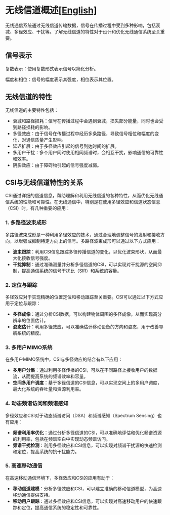 # 无线信道概述[[English]](./docs/en/Wireless-Channel-Fundamentals.md)

无线通信系统通过无线信道传输数据，信号在传播过程中受到多种影响，包括衰减、多径效应、干扰等。了解无线信道的特性对于设计和优化无线通信系统至关重要。

## 信号表示

复数表示：使用复数形式表示信号以简化分析。

幅度和相位：信号的幅度表示其强度，相位表示其位置。

## 无线信道的特性

无线信道的主要特性包括：

- 衰减和路径损耗：信号在传播过程中会遇到衰减，损失部分能量，同时也会受到路径损耗的影响。
- 多径效应：由于信号在传播过程中经历多条路径，导致信号相位和幅度的变化，对通信质量产生影响。
- 延迟扩展：由于多径效应引起的信号到达时间的扩展。
- 多用户干扰：多个用户同时使用相同频谱时，会相互干扰，影响通信的可靠性和效率。
- 阴影效应：由于障碍物引起的信号强度减弱。

## CSI与无线信道特性的关系

CSI通过详细的信道信息，帮助理解和利用无线信道的各种特性，从而优化无线通信系统的性能和可靠性。在无线通信中，特别是在使用多径效应和信道状态信息（CSI）时，有几种重要的应用：

### 1. 多路径波束成形

多路径波束成形是一种利用多径效应的技术，通过合理地调整信号的发射和接收方向，以增强或抑制特定方向上的信号。多路径波束成形可以通过以下方式应用：

- **波束跟踪**：利用CSI信息跟踪多径传播信道的变化，以优化波束形状，从而最大化接收信号强度。
- **干扰抑制**：通过准确测量并分析多径信道的CSI，可以实现对干扰源的空间抑制，提高通信系统的信号干扰比（SIR）和系统的容量。

### 2. 定位与跟踪

多径效应对于实现精确的位置定位和移动跟踪至关重要。CSI可以通过以下方式应用于定位与跟踪：

- **多径成像**：通过分析CSI数据，可以构建物体周围的多径成像，从而实现高分辨率的位置估计。
- **姿态估计**：利用多径效应，可以准确估计移动设备的方向和姿态，用于改善导航系统的精度。

### 3. 多用户MIMO系统

在多用户MIMO系统中，CSI与多径效应的结合有以下应用：

- **多用户分集**：通过利用多径传播的CSI，可以在不同路径上接收用户的数据流，从而提高系统的频谱效率和容量。
- **空间多用户调度**：基于多径信道的CSI信息，可以实现空间上的多用户调度，最大化系统的吞吐量和资源利用率。

### 4. 动态频谱访问和频谱感知

多径效应和CSI对于动态频谱访问（DSA）和频谱感知（Spectrum Sensing）也有应用：

- **频谱利用率优化**：通过分析多径信道的CSI，可以准确地评估和优化频谱资源的利用率，包括在频谱空白中实现动态频谱访问。
- **频谱干扰检测**：利用多径效应和CSI信息，可以实现对频谱干扰源的快速检测和定位，提高系统的抗干扰能力。

### 5. 高速移动通信

在高速移动通信环境下，多径效应和CSI的应用有助于：

- **移动信道建模**：分析多径效应和CSI，可以建立准确的移动信道模型，为高速移动通信提供支持。
- **移动用户跟踪**：通过多径效应和CSI信息，可以实现对高速移动用户的快速跟踪和定位，提高通信系统的稳定性和可靠性。
